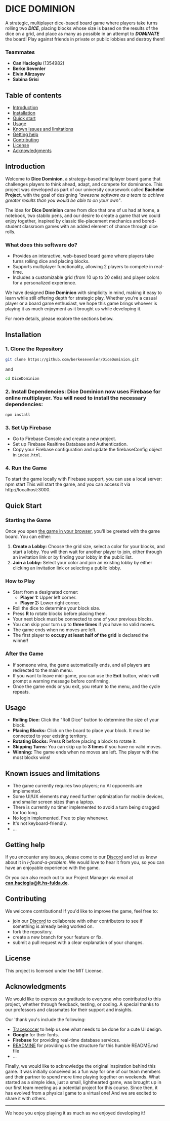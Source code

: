 # DICE DOMINION

A strategic, multiplayer dice-based board game where players take turns rolling two ***DICE***, placing blocks whose size is based on the results of the dice on a grid, and place as many as possible in an attempt to ***DOMINATE*** the board! Play against friends in private or public lobbies and destroy them!

### Teammates

* **Can Hacioglu** (1354982)
* **Berke Sevenler**
* **Elvin Alirzayev**
* **Sabina Grisi** 

## Table of contents

* [Introduction](#introduction)
* [Installation](#installation)
* [Quick start](#quick-start)
* [Usage](#usage)
* [Known issues and limitations](#known-issues-and-limitations)
* [Getting help](#getting-help)
* [Contributing](#contributing)
* [License](#license)
* [Acknowledgments](#acknowledgments)



## Introduction

Welcome to **Dice Dominion**, a strategy-based multiplayer board game that challenges players to think ahead, adapt, and compete for dominance. This project was developed as part of our university coursework called **Bachelor Project**, with the goal of designing *"awesone software as a team to achieve greater results than you would be able to on your own"*.   

The idea for **Dice Dominion** came from dice that one of us had at home, a notebook, two stabilo pens, and our desire to create a game that we could enjoy together, inspired by classic tile-placement mechanics and bored-student classroom games with an added element of chance through dice rolls.

### What does this software do?  
- Provides an interactive, web-based board game where players take turns rolling dice and placing blocks.  
- Supports multiplayer functionality, allowing 2 players to compete in real-time.  
- Includes a customizable grid (from 10 up to 20 cells) and player colors for a personalized experience.  

We have designed **Dice Dominion** with simplicity in mind, making it easy to learn while still offering depth for strategic play. Whether you're a casual player or a board game enthusiast, we hope this game brings whoever is playing it as much enjoyment as it brought us while developing it.  

For more details, please explore the sections below.



## Installation

### **1️. Clone the Repository**
```sh
git clone https://github.com/berkesevenler/DiceDominion.git
```
and
``` sh
cd DiceDominion
```

### **2️. Install Dependencies: Dice Dominion now uses Firebase for online multiplayer. You will need to install the necessary dependencies:**
```sh
npm install
```

### **3️. Set Up Firebase**
- Go to Firebase Console and create a new project.
- Set up Firebase Realtime Database and Authentication.
- Copy your Firebase configuration and update the firebaseConfig object in `index.html`.

### **4️. Run the Game** 
To start the game locally with Firebase support, you can use a local server:
npm start
This will start the game, and you can access it via http://localhost:3000.



## Quick Start

### Starting the Game

Once you open [the game in your browser](https://berkesevenler.github.io/HostingTest-DiceDominion/), you'll be greeted with the game board. You can either:

1. **Create a Lobby:** Choose the grid size, select a color for your blocks, and start a lobby. You will then wait for another player to join, either through an invitation link or by finding your lobby in the public list.
2. **Join a Lobby:** Select your color and join an existing lobby by either clicking an invitation link or selecting a public lobby.

### How to Play

- Start from a designated corner:
  - **Player 1:** Upper left corner.
  - **Player 2:** Lower right corner.
- Roll the dice to determine your block size.
- Press **R** to rotate blocks before placing them.
- Your next block must be connected to one of your previous blocks.
- You can skip your turn up to **three times** if you have no valid moves.
- The game ends when no moves are left.
- The first player to **occupy at least half of the grid** is declared the winner!

### After the Game

- If someone wins, the game automatically ends, and all players are redirected to the main menu.
- If you want to leave mid-game, you can use the **Exit** button, which will prompt a warning message before confirming.
- Once the game ends or you exit, you return to the menu, and the cycle repeats.



## Usage

- **Rolling Dice:** Click the "Roll Dice" button to determine the size of your block.
- **Placing Blocks:** Click on the board to place your block. It must be connected to your existing territory.
- **Rotating Blocks:** Press **R** before placing a block to rotate it.
- **Skipping Turns:** You can skip up to **3 times** if you have no valid moves.
- **Winning:** The game ends when no moves are left. The player with the most blocks wins!



## Known issues and limitations

* The game currently requires two players; no AI opponents are implemented.
* Some UI/UX elements may need further optimization for mobile devices, and smaller screen sizes than a laptop.
* There is currently no timer implemented to avoid a turn being dragged for too long.
* No login implemented. Free to play whenever.
* It's not keyboard-friendly.
* ...



## Getting help

If you encounter any issues, please come to our [Discord](https://discord.gg/wT3dqwhp) and let us know about it in *i-found-a-problem*. We would love to hear it from you, so you can have an enjoyable experience with the game.

Or you can also reach out to our Project Manager via email at **can.hacioglu@lt.hs-fulda.de**.



## Contributing

We welcome contributions! If you'd like to improve the game, feel free to:
 - join our [Discord](https://discord.gg/wT3dqwhp) to collaborate with other contributors to see if something is already being worked on.
 - fork the repository.
 - create a new branch for your feature or fix.
 - submit a pull request with a clear explanation of your changes.



## License

This project is licensed under the MIT License.



## Acknowledgments

We would like to express our gratitude to everyone who contributed to this project, whether through feedback, testing, or coding. A special thanks to our professors and classmates for their support and insights.

Our 'thank you's include the following: 
* [Tracesoccer](https://tracesoccer.io/) to help us see what needs to be done for a cute UI design.
* **Google** for their fonts.
* **Firebase** for providing real-time database services.
* [READMINE](https://github.com/mhucka/readmine?tab=readme-ov-file) for providing us the structure for this humble README.md file
* ...


Finally, we would like to acknowledge the original inspiration behind this game. It was initially conceived as a fun way for one of our team members and their partner to spend more time playing together on weekends. What started as a simple idea, just a small, lighthearted game, was brought up in our first team meeting as a potential project for this course. Since then, it has evolved from a physical game to a virtual one! And we are excited to share it with others.

---

We hope you enjoy playing it as much as we enjoyed developing it!

